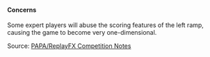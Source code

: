 #### Concerns
            
Some expert players will abuse the scoring features of the left ramp, causing the game to become very one-dimensional.

Source: [PAPA/ReplayFX Competition Notes](https://replayfoundation.org/papa/learning-center/director-guide/game-notes/#GameNotes)
